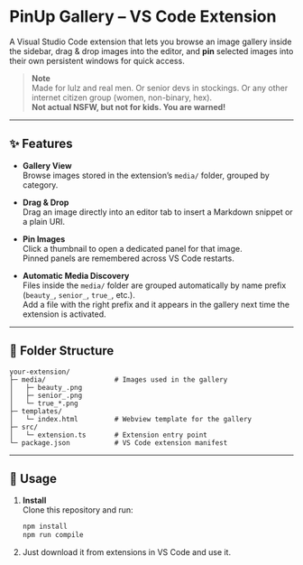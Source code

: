 # PinUp Gallery – VS Code Extension

A Visual Studio Code extension that lets you browse an image gallery inside the
sidebar, drag & drop images into the editor, and **pin** selected images into
their own persistent windows for quick access.

> **Note**  
> Made for lulz and real men. Or senior devs in stockings. Or any other internet
> citizen group (women, non-binary, hex).  
> **Not actual NSFW, but not for kids. You are warned!**

---

## ✨ Features

- **Gallery View**  
  Browse images stored in the extension’s `media/` folder, grouped by category.

- **Drag & Drop**  
  Drag an image directly into an editor tab to insert a Markdown snippet or a
  plain URI.

- **Pin Images**  
  Click a thumbnail to open a dedicated panel for that image.  
  Pinned panels are remembered across VS Code restarts.

- **Automatic Media Discovery**  
  Files inside the `media/` folder are grouped automatically by name prefix
  (`beauty_`, `senior_`, `true_`, etc.).  
  Add a file with the right prefix and it appears in the gallery next time the
  extension is activated.

---

## 📂 Folder Structure
```
your-extension/
├─ media/                 # Images used in the gallery
│   ├─ beauty_.png
│   ├─ senior_.png
│   └─ true_*.png
├─ templates/
│   └─ index.html         # Webview template for the gallery
├─ src/
│   └─ extension.ts       # Extension entry point
└─ package.json           # VS Code extension manifest
```
---

## 🚀 Usage

1. **Install**  
   Clone this repository and run:
   ```bash
   npm install
   npm run compile
2. Just download it from extensions in VS Code and use it.
